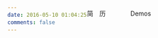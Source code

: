 ```yaml
---
date: 2016-05-10 01:04:25
comments: false
---
```


   <div id="txZz">
        <a href="/jl.html">简　历</a>　　　　<a href="/demo/">Demos</a>
    </div>

<style>
        body {
            height: 100%;
            width: 100%;
        }
        #wrap {
            display: none;
            position: absolute;
            top: 0;
            width: 100%;
            height: 100%;
            background-color: rgb(231,76,60);
            opacity: 0;
            z-index: 999;
        }

        #heart {
            display: none;
            position: relative;
            top: 30%;
            line-height: 100%;
            width: 100px;
            margin-top: 50%;
            margin: auto;
            z-index: 1000;
            opacity: 0;
        }
        #txZz {
            width: 200px;
            margin: 0 auto;
            text-align: center;
            margin-bottom: 100px;
            margin-top: -70px;
        }
        #txZz a {
            text-decoration: none;
            border: none;
        }
        #txZz a:hover {
            text-decoration: underline;
        }
</style>

<div id="wrap" class="colorEgg">
<div id="heart" class="colorEgg">
<img src="img/hearts.svg" width="80" alt="">
</div>
</div>

<script src="js/jquery-2.2.3.min.js"></script>
<script src="js/main.js"></script>
